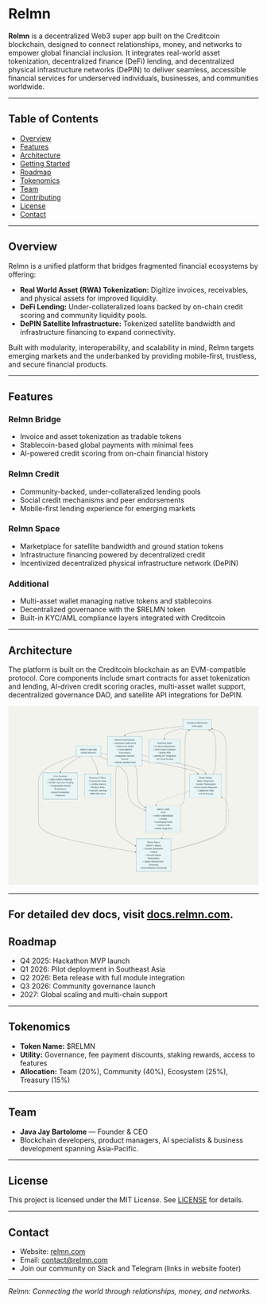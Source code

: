 # Relmn

**Relmn** is a decentralized Web3 super app built on the Creditcoin blockchain, designed to connect relationships, money, and networks to empower global financial inclusion. It integrates real-world asset tokenization, decentralized finance (DeFi) lending, and decentralized physical infrastructure networks (DePIN) to deliver seamless, accessible financial services for underserved individuals, businesses, and communities worldwide.

---

## Table of Contents

- [Overview](#overview)
- [Features](#features)
- [Architecture](#architecture)
- [Getting Started](#getting-started)
- [Roadmap](#roadmap)
- [Tokenomics](#tokenomics)
- [Team](#team)
- [Contributing](#contributing)
- [License](#license)
- [Contact](#contact)

---

## Overview

Relmn is a unified platform that bridges fragmented financial ecosystems by offering:

- **Real World Asset (RWA) Tokenization:** Digitize invoices, receivables, and physical assets for improved liquidity.
- **DeFi Lending:** Under-collateralized loans backed by on-chain credit scoring and community liquidity pools.
- **DePIN Satellite Infrastructure:** Tokenized satellite bandwidth and infrastructure financing to expand connectivity.

Built with modularity, interoperability, and scalability in mind, Relmn targets emerging markets and the underbanked by providing mobile-first, trustless, and secure financial products.

---

## Features

### Relmn Bridge
- Invoice and asset tokenization as tradable tokens
- Stablecoin-based global payments with minimal fees
- AI-powered credit scoring from on-chain financial history

### Relmn Credit
- Community-backed, under-collateralized lending pools
- Social credit mechanisms and peer endorsements
- Mobile-first lending experience for emerging markets

### Relmn Space
- Marketplace for satellite bandwidth and ground station tokens
- Infrastructure financing powered by decentralized credit
- Incentivized decentralized physical infrastructure network (DePIN)

### Additional
- Multi-asset wallet managing native tokens and stablecoins
- Decentralized governance with the $RELMN token
- Built-in KYC/AML compliance layers integrated with Creditcoin

---

## Architecture

The platform is built on the Creditcoin blockchain as an EVM-compatible protocol. Core components include smart contracts for asset tokenization and lending, AI-driven credit scoring oracles, multi-asset wallet support, decentralized governance DAO, and satellite API integrations for DePIN.

![Relmn Architecture Diagram](./public/architecture.png)

---
For detailed dev docs, visit [docs.relmn.com](http://docs.relmn.com).
---

## Roadmap

- Q4 2025: Hackathon MVP launch  
- Q1 2026: Pilot deployment in Southeast Asia  
- Q2 2026: Beta release with full module integration  
- Q3 2026: Community governance launch  
- 2027: Global scaling and multi-chain support  

---

## Tokenomics

- **Token Name:** $RELMN  
- **Utility:** Governance, fee payment discounts, staking rewards, access to features  
- **Allocation:** Team (20%), Community (40%), Ecosystem (25%), Treasury (15%)  

---

## Team

- **Java Jay Bartolome** — Founder & CEO  
- Blockchain developers, product managers, AI specialists & business development spanning Asia-Pacific.

---

## License

This project is licensed under the MIT License. See [LICENSE](LICENSE) for details.

---

## Contact

- Website: [relmn.com](https://relmn.com)  
- Email: contact@relmn.com  
- Join our community on Slack and Telegram (links in website footer)  

---

*Relmn: Connecting the world through relationships, money, and networks.*

